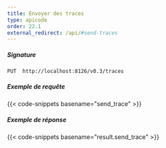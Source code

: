 ```yaml
---
title: Envoyer des traces
type: apicode
order: 22.1
external_redirect: /api/#send-traces
---
```


##### Signature
`PUT  http://localhost:8126/v0.3/traces`

##### Exemple de requête

{{< code-snippets basename="send_trace" >}}

##### Exemple de réponse

{{< code-snippets basename="result.send_trace" >}}

